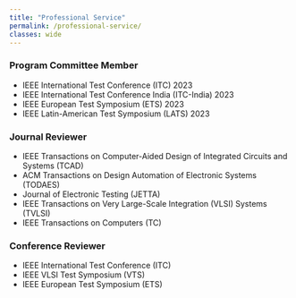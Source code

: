 ```yaml
---
title: "Professional Service"
permalink: /professional-service/
classes: wide
---
```


### Program Committee Member
+ IEEE International Test Conference (ITC) 2023
+ IEEE International Test Conference India (ITC-India) 2023
+ IEEE European Test Symposium (ETS) 2023
+ IEEE Latin-American Test Symposium (LATS) 2023


### Journal Reviewer
+ IEEE Transactions on Computer-Aided Design of Integrated Circuits and Systems (TCAD)
+ ACM Transactions on Design Automation of Electronic Systems (TODAES)
+ Journal of Electronic Testing (JETTA)
+ IEEE Transactions on Very Large-Scale Integration (VLSI) Systems (TVLSI)
+ IEEE Transactions on Computers (TC)


### Conference Reviewer
+ IEEE International Test Conference (ITC)
+ IEEE VLSI Test Symposium (VTS)
+ IEEE European Test Symposium (ETS)

